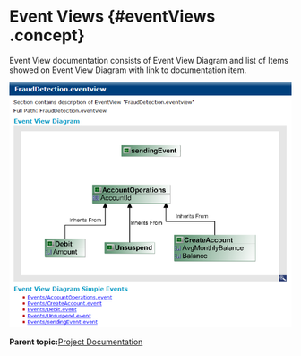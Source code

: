 # Event Views {#eventViews .concept}

Event View documentation consists of Event View Diagram and list of Items showed on Event View Diagram with link to documentation item.

![Event View documentation](img/eventView.png "Event View documentation")

**Parent topic:**[Project Documentation](../../../modules/bebe/output/ProjectDocumentation.md)

